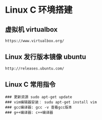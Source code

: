 # Linux C 环境搭建

## 虚拟机 virtualbox
    https://www.virtualbox.org/

## Linux 发行版本镜像    ubuntu
    http://releases.ubuntu.com/

## Linux C 常用指令

    ### 更新资源 sudo apt-get update
    ### vim编辑器安装： sudu apt-get install vim
    ### gcc编译器: gcc -v 查看gcc版本
    ### g++编译器: c++编译器








